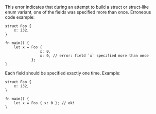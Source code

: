 This error indicates that during an attempt to build a struct or struct-like
enum variant, one of the fields was specified more than once. Erroneous code
example:

```compile_fail,E0062
struct Foo {
    x: i32,
}

fn main() {
    let x = Foo {
                x: 0,
                x: 0, // error: field `x` specified more than once
            };
}
```

Each field should be specified exactly one time. Example:

```
struct Foo {
    x: i32,
}

fn main() {
    let x = Foo { x: 0 }; // ok!
}
```
